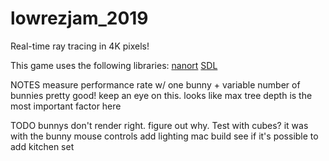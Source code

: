 # lowrezjam_2019

Real-time ray tracing in 4K pixels!

This game uses the following libraries:
[nanort](https://github.com/lighttransport/nanort)
[SDL](https://www.libsdl.org/)

NOTES
measure performance rate w/ one bunny + variable number of bunnies
    pretty good! keep an eye on this. looks like max tree depth is the most important factor here

TODO
bunnys don't render right. figure out why. Test with cubes?
    it was with the bunny
mouse controls
add lighting
mac build
see if it's possible to add kitchen set
